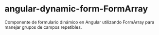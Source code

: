 # angular-dynamic-form-FormArray
Componente de formulario dinámico en Angular utilizando FormArray para manejar grupos de campos repetibles.
